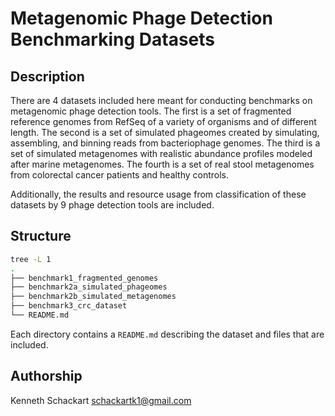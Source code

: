 # Metagenomic Phage Detection Benchmarking Datasets

## Description

There are 4 datasets included here meant for conducting benchmarks on metagenomic phage detection tools. The first is a set of fragmented reference genomes from RefSeq of a variety of organisms and of different length. The second is a set of simulated phageomes created by simulating, assembling, and binning reads from bacteriophage genomes. The third is a set of simulated metagenomes with realistic abundance profiles modeled after marine metagenomes. The fourth is a set of real stool metagenomes from colorectal cancer patients and healthy controls.

Additionally, the results and resource usage from classification of these datasets by 9 phage detection tools are included.

## Structure

```sh
tree -L 1
.
├── benchmark1_fragmented_genomes
├── benchmark2a_simulated_phageomes
├── benchmark2b_simulated_metagenomes
├── benchmark3_crc_dataset
└── README.md
```

Each directory contains a `README.md` describing the dataset and files that are included.

## Authorship
Kenneth Schackart <schackartk1@gmail.com>
